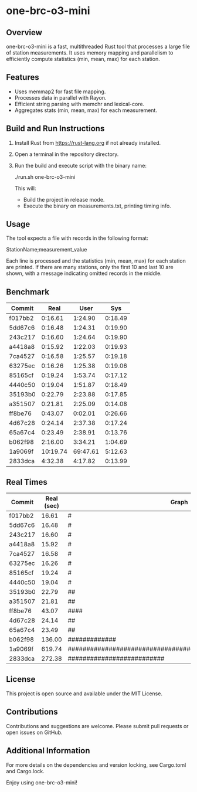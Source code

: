 one-brc-o3-mini
================

Overview
--------
one-brc-o3-mini is a fast, multithreaded Rust tool that processes a large
file of station measurements. It uses memory mapping and parallelism to
efficiently compute statistics (min, mean, max) for each station.

Features
--------
- Uses memmap2 for fast file mapping.
- Processes data in parallel with Rayon.
- Efficient string parsing with memchr and lexical-core.
- Aggregates stats (min, mean, max) for each measurement.

Build and Run Instructions
--------------------------
1. Install Rust from https://rust-lang.org if not already installed.
2. Open a terminal in the repository directory.
3. Run the build and execute script with the binary name:

   ./run.sh one-brc-o3-mini

   This will:
     - Build the project in release mode.
     - Execute the binary on measurements.txt, printing timing info.

Usage
-----
The tool expects a file with records in the following format:

   StationName;measurement_value

Each line is processed and the statistics (min, mean, max) for each station
are printed. If there are many stations, only the first 10 and last 10
are shown, with a message indicating omitted records in the middle.

Benchmark
---------
| Commit   | Real     | User     | Sys     |
|----------|----------|----------|---------|
| f017bb2  | 0:16.61  | 1:24.90  | 0:18.49 |
| 5dd67c6  | 0:16.48  | 1:24.31  | 0:19.90 |
| 243c217  | 0:16.60  | 1:24.64  | 0:19.90 |
| a4418a8  | 0:15.92  | 1:22.03  | 0:19.93 |
| 7ca4527  | 0:16.58  | 1:25.57  | 0:19.18 |
| 63275ec  | 0:16.26  | 1:25.38  | 0:19.06 |
| 85165cf  | 0:19.24  | 1:53.74  | 0:17.12 |
| 4440c50  | 0:19.04  | 1:51.87  | 0:18.49 |
| 35193b0  | 0:22.79  | 2:23.88  | 0:17.85 |
| a351507  | 0:21.81  | 2:25.09  | 0:14.08 |
| ff8be76  | 0:43.07  | 0:02.01  | 0:26.66 |
| 4d67c28  | 0:24.14  | 2:37.38  | 0:17.24 |
| 65a67c4  | 0:23.49  | 2:38.91  | 0:13.76 |
| b062f98  | 2:16.00  | 3:34.21  | 1:04.69 |
| 1a9069f  | 10:19.74 | 69:47.61 | 5:12.63 |
| 2833dca  | 4:32.38  | 4:17.82  | 0:13.99 |

Real Times
----------
| Commit   | Real (sec) | Graph                                                      |
|----------|------------|------------------------------------------------------------|
| f017bb2  | 16.61      | #                                                          |
| 5dd67c6  | 16.48      | #                                                          |
| 243c217  | 16.60      | #                                                          |
| a4418a8  | 15.92      | #                                                          |
| 7ca4527  | 16.58      | #                                                          |
| 63275ec  | 16.26      | #                                                          |
| 85165cf  | 19.24      | #                                                          |
| 4440c50  | 19.04      | #                                                          |
| 35193b0  | 22.79      | ##                                                         |
| a351507  | 21.81      | ##                                                         |
| ff8be76  | 43.07      | ####                                                       |
| 4d67c28  | 24.14      | ##                                                         |
| 65a67c4  | 23.49      | ##                                                         |
| b062f98  | 136.00     | #############                                              |
| 1a9069f  | 619.74     | ############################################################ |
| 2833dca  | 272.38     | ##########################                                 |

License
-------
This project is open source and available under the MIT License.

Contributions
-------------
Contributions and suggestions are welcome. Please submit pull requests or
open issues on GitHub.

Additional Information
----------------------
For more details on the dependencies and version locking, see Cargo.toml and
Cargo.lock.

Enjoy using one-brc-o3-mini!
